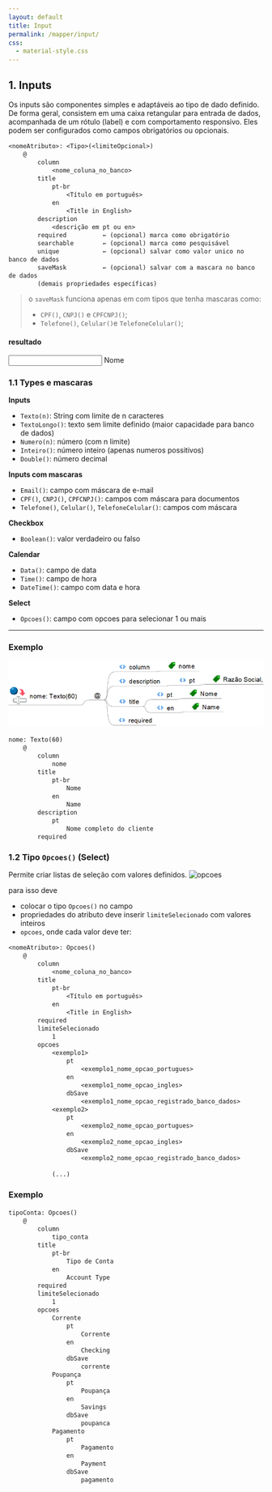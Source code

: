 ```yaml
---
layout: default
title: Input
permalink: /mapper/input/
css:
  - material-style.css
---
```


## 1. Inputs

Os inputs são componentes simples e adaptáveis ao tipo de dado definido. De forma geral, consistem em uma caixa retangular para entrada de dados, acompanhada de um rótulo (label) e com comportamento responsivo.
Eles podem ser configurados como campos obrigatórios ou opcionais.

```
<nomeAtributo>: <Tipo>(<limiteOpcional>)
    @
        column
            <nome_coluna_no_banco>
        title
            pt-br
                <Título em português>
            en
                <Title in English>
        description
            <descrição em pt ou en>
        required          ← (opcional) marca como obrigatório
        searchable        ← (opcional) marca como pesquisável
        unique            ← (opcional) salvar como valor unico no banco de dados
        saveMask          ← (opcional) salvar com a mascara no banco de dados
        (demais propriedades específicas)
```

> o `saveMask` funciona apenas em com tipos que tenha mascaras como:
> - `CPF()`, `CNPJ()` e `CPFCNPJ()`;
> - `Telefone()`, `Celular()`e `TelefoneCelular()`;

#### resultado

<div class="custom-material-style">
  <div class="outlined-textfield">
    <input type="text" placeholder="" id="nome" />
    <label for="nome">Nome</label>
  </div>
</div>

### 1.1 Types e mascaras

**Inputs**

- `Texto(n)`: String com limite de n caracteres
- `TextoLongo()`: texto sem limite definido (maior capacidade para banco de dados)
- `Numero(n)`: número (com n limite)
- `Inteiro()`: número inteiro (apenas numeros possitivos)
- `Double()`: número decimal

**Inputs com mascaras**

- `Email()`: campo com máscara de e-mail
- `CPF()`, `CNPJ()`, `CPFCNPJ()`: campos com máscara para documentos
- `Telefone()`, `Celular()`, `TelefoneCelular()`: campos com máscara

**Checkbox**

- `Boolean()`: valor verdadeiro ou falso

**Calendar**

- `Data()`: campo de data
- `Time()`: campo de hora
- `DateTime()`: campo com data e hora

**Select**

- `Opcoes()`: campo com opcoes para selecionar 1 ou mais

---

### Exemplo

![atributo](/../../assets/imagens/atributo.png)

```
nome: Texto(60)
    @
        column
            nome
        title
            pt-br
                Nome
            en
                Name
        description
            pt
                Nome completo do cliente
        required
```

### 1.2 Tipo `Opcoes()` (Select)

Permite criar listas de seleção com valores definidos.
![opcoes](../../assets/imagens/opcoes.png)

para isso deve

- colocar o tipo `Opcoes()` no campo
- propriedades do atributo deve inserir `limiteSelecionado` com valores inteiros
- `opcoes`, onde cada valor deve ter:
  <!-- - `pt` o titulo em pt-br
  - `en` o titulo em ingles
  - `dbSave` o nome que serar salvo no banco de dados -->

```
<nomeAtributo>: Opcoes()
    @
        column
            <nome_coluna_no_banco>
        title
            pt-br
                <Título em português>
            en
                <Title in English>
        required
        limiteSelecionado
            1
        opcoes
            <exemplo1>
                pt
                    <exemplo1_nome_opcao_portugues>
                en
                    <exemplo1_nome_opcao_ingles>
                dbSave
                    <exemplo1_nome_opcao_registrado_banco_dados>
            <exemplo2>
                pt
                    <exemplo2_nome_opcao_portugues>
                en
                    <exemplo2_nome_opcao_ingles>
                dbSave
                    <exemplo2_nome_opcao_registrado_banco_dados>

            (...)
```

### Exemplo

```
tipoConta: Opcoes()
    @
        column
            tipo_conta
        title
            pt-br
                Tipo de Conta
            en
                Account Type
        required
        limiteSelecionado
            1
        opcoes
            Corrente
                pt
                    Corrente
                en
                    Checking
                dbSave
                    corrente
            Poupança
                pt
                    Poupança
                en
                    Savings
                dbSave
                    poupanca
            Pagamento
                pt
                    Pagamento
                en
                    Payment
                dbSave
                    pagamento

```

